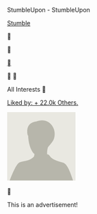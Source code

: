 StumbleUpon - StumbleUpon

 [  Stumble](http://www.stumbleupon.com/to/stumble/go/?clientid=4544d41498a10a385d3e4a8a43dfc6b1&client_type=bookmark&version=1.0)

 

 

 [](#)

   

All Interests
 

 [    Liked by:               + 22.0k Others.](http://www.stumbleupon.com/content/1e7ZjC)

 ![WcjiEMsHQiBUV9Q-ZK4lDg.png](../_resources/59c8e210cb0742205457d43e64ae250e.png)

 

This is an advertisement! ![skeleton.gif](../_resources/325472601571f31e1bf00674c368d335.gif)